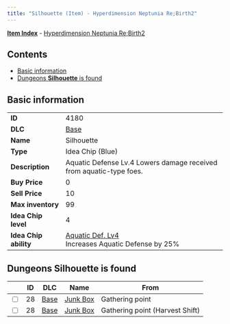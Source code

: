 ```yaml
---
title: "Silhouette (Item) - Hyperdimension Neptunia Re;Birth2"
---
```


[**Item Index**](/neptunia/rb2/item/index.html) - [Hyperdimension Neptunia Re;Birth2](/neptunia/rb2)

## Contents

- [Basic information](#basic-information)
- [Dungeons **Silhouette** is found](#dungeons-silhouette-is-found)

## Basic information

|   |   |
| -- | -- |
| **ID** | 4180 |
| **DLC** | [Base](/neptunia/rb2/dlc/0-base.html) |
| **Name** | Silhouette |
| **Type** | Idea Chip (Blue) |
| **Description** | Aquatic Defense Lv.4 Lowers damage received from aquatic-type foes. |
| **Buy Price** | 0 |
| **Sell Price** | 10 |
| **Max inventory** | 99 |
| **Idea Chip level** | 4 |
| **Idea Chip ability** | [Aquatic Def. Lv4](/neptunia/rb2/ability/0-9579-aquatic-def-lv4.html)<br />Increases Aquatic Defense by 25% |

## Dungeons **Silhouette** is found

|    | ID | DLC | Name | From |
| -- | -- | --- | ---- | ---- |
| <input type="checkbox" id="rb2-dungeon-0-28" class="trackbox" /> | 28 | [Base](/neptunia/rb2/dlc/0-base.html) | [Junk Box ](/neptunia/rb2/dungeon/0-28-junk-box.html) | Gathering point |
| <input type="checkbox" id="rb2-dungeon-0-28" class="trackbox" /> | 28 | [Base](/neptunia/rb2/dlc/0-base.html) | [Junk Box ](/neptunia/rb2/dungeon/0-28-junk-box.html) | Gathering point (Harvest Shift) |